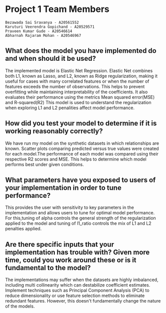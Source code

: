 # Project 1 Team Members
    Bezawada Sai Sravanya - A20561552
    Karuturi Veerendra Gopichand - A20529571
    Praveen Kumar Gude - A20546614
    Abharnah Rajaram Mohan - A20546967


## What does the model you have implemented do and when should it be used?

The implemented model is Elastic Net Regression. Elastic Net combines both L1, known as Lasso, and L2, known as Ridge regularization, making it useful for cases with many correlated features or when the number of features exceeds the number of observations. This helps to prevent overfitting while maintaining interpretability of the coefficients. It also evaluates their performance using the metrics Mean squared error(MSE) and R-squared(R2)
This model is used to understand the regularization when exploring L1 and L2 penalities affect model performance.

## How did you test your model to determine if it is working reasonably correctly?

We have run my model on the synthetic datasets in which relationships are known. Scatter plots comparing predicted versus true values were created for each model.The performance of each model was compared using their respective R2 scores and MSE. This helps to determine which model performs best under given conditions.

## What parameters have you exposed to users of your implementation in order to tune performance?

This provides the user with sensitivity to key parameters in the implementation and allows users to tune for optimal model performance. For this,tuning of alpha controls the general strength of the regularization applied to the model and tuning of l1_ratio controls the mix of L1 and L2 penalties applied.

## Are there specific inputs that your implementation has trouble with? Given more time, could you work around these or is it fundamental to the model?

The implementations may suffer when the datasets are highly imbalanced, including multi collinearity which can destabilize coefficient estimates.
Implement techniques such as Principal Component Analysis (PCA) to reduce dimensionality or use feature selection methods to eliminate redundant features. However, this doesn't fundamentally change the nature of the models.

